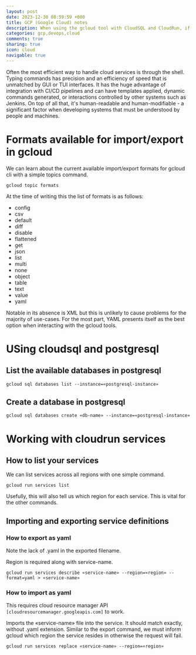 ```yaml
---
layout: post
date: 2023-12-30 08:59:59 +000
title: GCP (Google Cloud) notes 
description: When using the gcloud tool with CloudSQL and CloudRun, if you really want to get ahead, use the command line instead of the slow and cumbersome web interface.
categories: gcp,devops,cloud
comments: true
sharing: true
icon: cloud
navigable: true
---
```


Often the most efficient way to handle cloud services is through the shell. Typing commands has precision and an efficiency of speed that is unmatched by GUI or TUI interfaces. It has the huge advantage of integration with CI/CD pipelines and can have templates applied, dynamic commands generated, or interactions controlled by other systems such as Jenkins. On top of all that, it's human-readable and human-modifiable - a significant factor when developing systems that must be understood by people and machines. 

# Formats available for import/export in gcloud

We can learn about the current available import/export formats for gcloud cli with a simple topics command.

    gcloud topic formats

At the time of writing this the list of formats is as follows:

* config 
* csv 
* default 
* diff 
* disable
* flattened 
* get 
* json 
* list 
* multi 
* none 
* object 
* table 
* text 
* value 
* yaml

Notable in its absence is XML but this is unlikely to cause problems for the majority of use-cases. For the most part, YAML presents itself as the best option when interacting with the gcloud tools.

# USing cloudsql and postgresql

## List the available databases in postgresql

    gcloud sql databases list --instance=«postgresql-instance»

## Create a database in postgresql

    gcloud sql databases create «db-name» --instance=«postgresql-instance»

# Working with cloudrun services

## How to list your services

We can list services across all regions with one simple command.

    gcloud run services list

Usefully, this will also tell us which region for each service. This is vital for the other commands.

## Importing and exporting service definitions

### How to export as yaml

Note the lack of .yaml in the exported filename.

Region is required along with service-name.

    gcloud run services describe «service-name» --region=«region» --format=yaml > «service-name»

### How to import as yaml

This requires cloud resource manager API `[cloudresourcemanager.googleapis.com]` to work.

Imports the «service-name» file into the service. It should match exactly, without .yaml extension. Similar to the export command, we must inform gcloud which region the service resides in otherwise the request will fail.

    gcloud run services replace «service-name» --region=«region»

